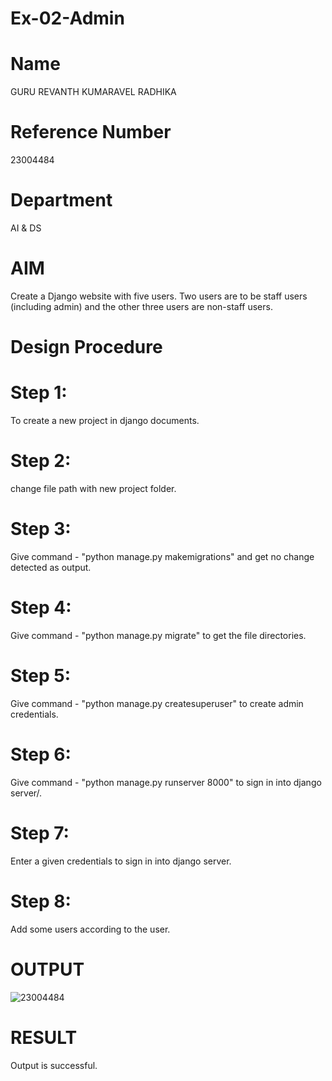 # Ex-02-Admin
# Name
GURU REVANTH KUMARAVEL RADHIKA
# Reference Number
23004484
# Department
AI & DS

# AIM
Create a Django website with five users. Two users are to be staff users (including admin) and the other three users are non-staff users.

# Design Procedure
# Step 1:
To create a new project in django documents.
# Step 2:
change file path with new project folder.
# Step 3:
Give command - "python manage.py makemigrations" and get no change detected as
output.
# Step 4:
Give command - "python manage.py migrate" to get the file directories.
# Step 5:
Give command - "python manage.py createsuperuser" to create admin credentials.
# Step 6:
Give command - "python manage.py runserver 8000" to sign in into django server/.
# Step 7:
Enter a given credentials to sign in into django server.
# Step 8:
Add some users according to the user.

# OUTPUT
![23004484](https://github.com/Guru-Revanth/ODD2023-WT-Ex-02-Admin/assets/139841931/7fe1bbfa-6416-470f-b75c-24a9a6abe191)

 # RESULT
 Output is successful.
